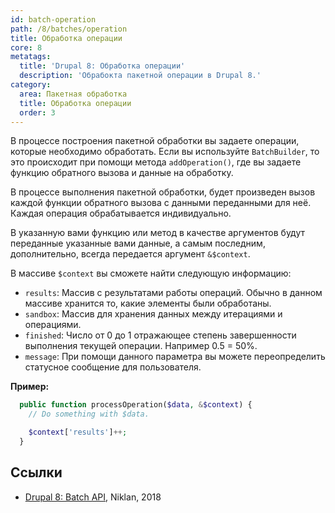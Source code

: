 ```yaml
---
id: batch-operation
path: /8/batches/operation
title: Обработка операции
core: 8
metatags:
  title: 'Drupal 8: Обработка операции'
  description: 'Обрабокта пакетной операции в Drupal 8.'
category:
  area: Пакетная обработка
  title: Обработка операции
  order: 3
---
```


В процессе построения пакетной обработки вы задаете операции, которые необходимо обработать. Если вы используйте `BatchBuilder`, то это происходит при помощи метода `addOperation()`, где вы задаете функцию обратного вызова и данные на обработку.

В процессе выполнения пакетной обработки, будет произведен вызов каждой функции обратного вызова с данными переданными для неё. Каждая операция обрабатывается индивидуально.

В указанную вами функцию или метод в качестве аргументов будут переданные указанные вами данные, а самым последним, дополнительно, всегда передается аргумент `&$context`.

В массиве `$context` вы сможете найти следующую информацию:

- `results`: Массив с результатами работы операций. Обычно в данном массиве хранится то, какие элементы были обработаны.
- `sandbox`: Массив для хранения данных между итерациями и операциями.
- `finished`: Число от 0 до 1 отражающее степень завершенности выполнения текущей операции. Например 0.5 = 50%.
- `message`: При помощи данного параметра вы можете переопределить статусное сообщение для пользователя.

**Пример:**

```php
  public function processOperation($data, &$context) {
    // Do something with $data.

    $context['results']++;
  }
```

## Ссылки

- [Drupal 8: Batch API](https://niklan.net/blog/192), Niklan, 2018
